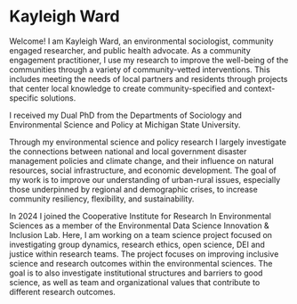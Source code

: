 # Kayleigh Ward
Welcome! I am Kayleigh Ward, an environmental sociologist, community engaged researcher, and public health advocate. As a community engagement practitioner, I use my research to improve the well-being of the communities through a variety of community-vetted interventions. This includes meeting the needs of local partners and residents through projects that center local knowledge to create community-specified and context-specific solutions. 

I received my Dual PhD from the Departments of Sociology and Environmental Science and Policy at Michigan State University. 

Through my environmental science and policy research I largely investigate the connections between national and local government disaster management policies and climate change, and their influence on natural resources, social infrastructure, and economic development. The goal of my work is to improve our understanding of urban-rural issues, especially those underpinned by regional and demographic crises, to increase community resiliency, flexibility, and sustainability.

In 2024 I joined the Cooperative Institute for Research In Environmental Sciences as a member of the Environmental Data Science Innovation & Inclusion Lab. Here, I am working on a team science project focused on investigating group dynamics, research ethics, open science, DEI and justice within research teams. The project focuses on improving inclusive science and research outcomes within the environmental sciences. The goal is to also investigate institutional structures and barriers to good science, as well as team and organizational values that contribute to different research outcomes. 

